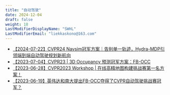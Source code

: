 ```yaml
---
title: "自动驾驶"
date: 2024-12-04
draft: false
weight: 18
LastModifierDisplayName: "SWHL"
LastModifierEmail: "liekkaskono@163.com"
---
```

 
- [【2024-07-22】CVPR24 Navsim冠军方案｜告别单一轨迹，Hydra-MDP引领端到端自动驾驶规划新航向](https://mp.weixin.qq.com/s/so4u42PUzW-hToPbT9F25g)
- [【2023-07-04】CVPR23 | 3D Occupancy 预测冠军方案：FB-OCC](https://mp.weixin.qq.com/s/dDyZe8rx9mXBwkycUQLiTA)
- [【2023-06-28】CVPR2023 Workshop | 在线高精地图构建挑战赛第一名方案！](https://mp.weixin.qq.com/s/kUPmRmyNhEQZycp3BRdlhw)
- [【2023-06-19】英伟达和南大提出FB-OCC夺得了CVPR自动驾驶挑战赛冠军？](https://mp.weixin.qq.com/s/8YGrAD95WuOB84c3Kmm-OA)
